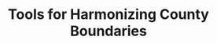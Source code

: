 ---
description: This tool creates the csv tables that allow county boundaries to be synchronized
  to a base year, exported to the directory you run this from. While this code takes
  shape files of any type and preforms an intersect, it was written to follow the
  method used in Hornbeck (2010) (see https://www.dropbox.com/s/1cygkeoo4p89vrw/BWreplication_BorderFixes.rar
  for those replication files), that is to say, I wrote it to take shapefiles of US
  counties from NHGIS from a selections of years and then to reapportioning them by
  area to the boundaries as they were in a base year. The stata code that uses these
  csvs was writen to be used with Haines' census data (ICPSR 02896).
last_edit: 08/13/2021, 08:55:41
location: https://elisabethperlman.net/code.html
maintained_by: Bitsy Perlman
record_creation_timestamp: 08/13/2021, 08:55:41
shortname: harmonising_county_boundaries
title: Tools for Harmonizing County Boundaries
uuid: 6ba552a7-ec31-4710-9d8b-d8177b293a90
---